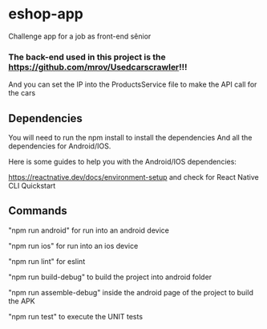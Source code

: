 # eshop-app

Challenge app for a job as front-end sênior

### The back-end used in this project is the https://github.com/mrov/Usedcarscrawler!!!

And you can set the IP into the ProductsService file to make the API call for the cars

## Dependencies

You will need to run the npm install to install the dependencies
And all the dependencies for Android/IOS.

Here is some guides to help you with the Android/IOS dependencies:

https://reactnative.dev/docs/environment-setup and check for React Native CLI Quickstart

## Commands

"npm run android" for run into an android device

"npm run ios" for run into an ios device

"npm run lint" for eslint

"npm run build-debug" to build the project into android folder

"npm run assemble-debug" inside the android page of the project to build the APK

"npm run test" to execute the UNIT tests